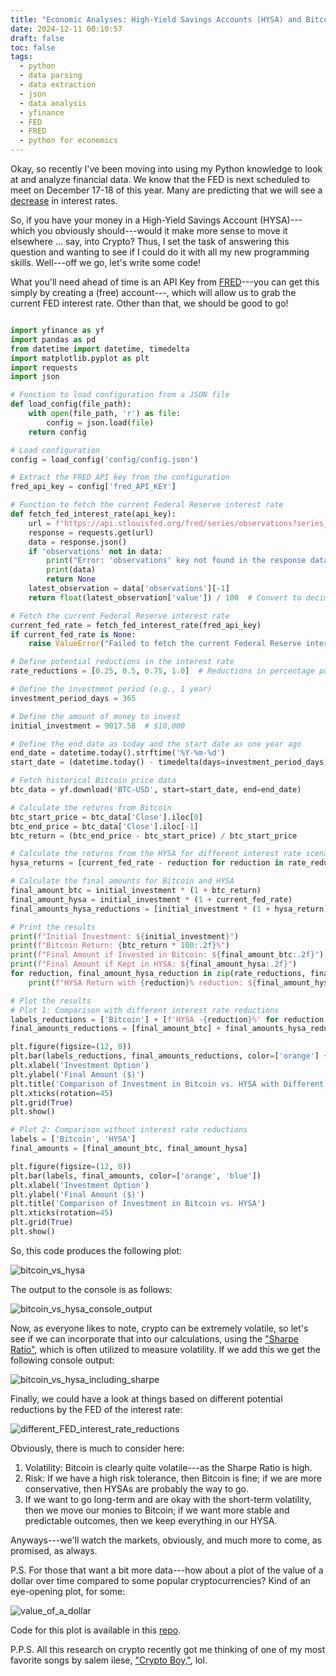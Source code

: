 ```yaml
---
title: "Economic Analyses: High-Yield Savings Accounts (HYSA) and Bitcoin ... Given Posible Reduction in the Interest Rate by the FED"
date: 2024-12-11 00:10:57
draft: false
toc: false
tags:
  - python
  - data parsing
  - data extraction
  - json
  - data analysis
  - yfinance
  - FED
  - FRED
  - python for economics
---
```


Okay, so recently I've been moving into using my Python knowledge to look at and analyze financial data. We know that the FED is next scheduled to meet on December 17-18 of this year. Many are predicting that we will see a [decrease](https://www.cnbc.com/2024/12/07/the-fed-is-on-course-to-cut-interest-rates-in-december-but-what-happens-next-is-anyones-guess.html#:~:text=Economy-,The%20Fed%20is%20on%20course%20to%20cut%20interest%20rates%20in,happens%20next%20is%20anyone's%20guess&text=The%20not%2Dtoo%2Dhot%2C,needed%20to%20cut%20interest%20rates.) in interest rates.

So, if you have your money in a High-Yield Savings Account (HYSA)---which you obviously should---would it make more sense to move it elsewhere ... say, into Crypto? Thus, I set the task of answering this question and wanting to see if I could do it with all my new programming skills. Well---off we go, let's write some code!

What you'll need ahead of time is an API Key from [FRED](https://fred.stlouisfed.org)---you can get this simply by creating a (free) account---, which will allow us to grab the current FED interest rate. Other than that, we should be good to go!

```python

import yfinance as yf
import pandas as pd
from datetime import datetime, timedelta
import matplotlib.pyplot as plt
import requests
import json

# Function to load configuration from a JSON file
def load_config(file_path):
    with open(file_path, 'r') as file:
        config = json.load(file)
    return config

# Load configuration
config = load_config('config/config.json')

# Extract the FRED API key from the configuration
fred_api_key = config['fred_API_KEY']

# Function to fetch the current Federal Reserve interest rate
def fetch_fed_interest_rate(api_key):
    url = f"https://api.stlouisfed.org/fred/series/observations?series_id=FEDFUNDS&api_key={api_key}&file_type=json"
    response = requests.get(url)
    data = response.json()
    if 'observations' not in data:
        print("Error: 'observations' key not found in the response data")
        print(data)
        return None
    latest_observation = data['observations'][-1]
    return float(latest_observation['value']) / 100  # Convert to decimal

# Fetch the current Federal Reserve interest rate
current_fed_rate = fetch_fed_interest_rate(fred_api_key)
if current_fed_rate is None:
    raise ValueError("Failed to fetch the current Federal Reserve interest rate")

# Define potential reductions in the interest rate
rate_reductions = [0.25, 0.5, 0.75, 1.0]  # Reductions in percentage points

# Define the investment period (e.g., 1 year)
investment_period_days = 365

# Define the amount of money to invest
initial_investment = 9017.58  # $10,000

# Define the end date as today and the start date as one year ago
end_date = datetime.today().strftime('%Y-%m-%d')
start_date = (datetime.today() - timedelta(days=investment_period_days)).strftime('%Y-%m-%d')

# Fetch historical Bitcoin price data
btc_data = yf.download('BTC-USD', start=start_date, end=end_date)

# Calculate the returns from Bitcoin
btc_start_price = btc_data['Close'].iloc[0]
btc_end_price = btc_data['Close'].iloc[-1]
btc_return = (btc_end_price - btc_start_price) / btc_start_price

# Calculate the returns from the HYSA for different interest rate scenarios
hysa_returns = [current_fed_rate - reduction for reduction in rate_reductions]

# Calculate the final amounts for Bitcoin and HYSA
final_amount_btc = initial_investment * (1 + btc_return)
final_amount_hysa = initial_investment * (1 + current_fed_rate)
final_amounts_hysa_reductions = [initial_investment * (1 + hysa_return) for hysa_return in hysa_returns]

# Print the results
print(f"Initial Investment: ${initial_investment}")
print(f"Bitcoin Return: {btc_return * 100:.2f}%")
print(f"Final Amount if Invested in Bitcoin: ${final_amount_btc:.2f}")
print(f"Final Amount if Kept in HYSA: ${final_amount_hysa:.2f}")
for reduction, final_amount_hysa_reduction in zip(rate_reductions, final_amounts_hysa_reductions):
    print(f"HYSA Return with {reduction}% reduction: ${final_amount_hysa_reduction:.2f}")

# Plot the results
# Plot 1: Comparison with different interest rate reductions
labels_reductions = ['Bitcoin'] + [f'HYSA -{reduction}%' for reduction in rate_reductions]
final_amounts_reductions = [final_amount_btc] + final_amounts_hysa_reductions

plt.figure(figsize=(12, 8))
plt.bar(labels_reductions, final_amounts_reductions, color=['orange'] + ['blue'] * len(rate_reductions))
plt.xlabel('Investment Option')
plt.ylabel('Final Amount ($)')
plt.title('Comparison of Investment in Bitcoin vs. HYSA with Different Interest Rate Reductions')
plt.xticks(rotation=45)
plt.grid(True)
plt.show()

# Plot 2: Comparison without interest rate reductions
labels = ['Bitcoin', 'HYSA']
final_amounts = [final_amount_btc, final_amount_hysa]

plt.figure(figsize=(12, 8))
plt.bar(labels, final_amounts, color=['orange', 'blue'])
plt.xlabel('Investment Option')
plt.ylabel('Final Amount ($)')
plt.title('Comparison of Investment in Bitcoin vs. HYSA')
plt.xticks(rotation=45)
plt.grid(True)
plt.show()
```

So, this code produces the following plot:

![bitcoin_vs_hysa](/images/imgforblogposts/post_37/general_bitcoin_vs_hysa.png)

The output to the console is as follows:

![bitcoin_vs_hysa_console_output](/images/imgforblogposts/post_37/console_output_hysa_v_bitcoin.png)

Now, as everyone likes to note, crypto can be extremely volatile, so let's see if we can incorporate that into our calculations, using the ["Sharpe Ratio"](https://www.investing.com/academy/analysis/sharpe-ratio-definition/?utm_source=google&utm_medium=cpc&utm_campaign=21962679734&utm_content=723521203853&utm_term=dsa-1651811503903_&GL_Ad_ID=723521203853&GL_Campaign_ID=21962679734&ISP=1&gad_source=1&gbraid=0AAAAABIq5T6BdsHmRDmyaLYRD3_CimZ5F&gclid=CjwKCAiAjeW6BhBAEiwAdKltMtlJokJsEFbWAPpqUNC80912n2VY3zUTfRCi7N-bHtwiZXlAYY5teRoChbgQAvD_BwE), which is often utilized to measure volatility. If we add this we get the following console output:

![bitcoin_vs_hysa_including_sharpe](/images/imgforblogposts/post_37/outputs_with_sharpe_ratio.png)

Finally, we could have a look at things based on different potential reductions by the FED of the interest rate:

![different_FED_interest_rate_reductions](/images/imgforblogposts/post_37/bitcoin_vs_different_fed_rate_reductions.png)

Obviously, there is much to consider here:

1. Volatility: Bitcoin is clearly quite volatile---as the Sharpe Ratio is high. 
2. Risk: If we have a high risk tolerance, then Bitcoin is fine; if we are more conservative, then HYSAs are probably the way to go.
3. If we want to go long-term and are okay with the short-term volatility, then we move our monies to Bitcoin; if we want more stable and predictable outcomes, then we keep everything in our HYSA.

Anyways---we'll watch the markets, obviously, and much more to come, as promised, as always.

P.S. For those that want a bit more data---how about a plot of the value of a dollar over time compared to some popular cryptocurrencies? Kind of an eye-opening plot, for some:

![value_of_a_dollar](/images/imgforblogposts/post_37/value_of_a_dollar_over_time.png)

Code for this plot is available in this [repo](https://github.com/kspicer80/crypto_vs_us_dollar/tree/main).

P.P.S. All this research on crypto recently got me thinking of one of my most favorite songs by salem ilese, ["Crypto Boy,"](https://open.spotify.com/track/1huSguFFPyo3saFH9u5Sb6?si=93388ef267cc41c3), lol.